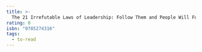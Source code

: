 ```yaml
---
title: >-
  The 21 Irrefutable Laws of Leadership: Follow Them and People Will Follow You
rating: 0
isbn: "0785274316"
tags:
  - to-read
---
```


